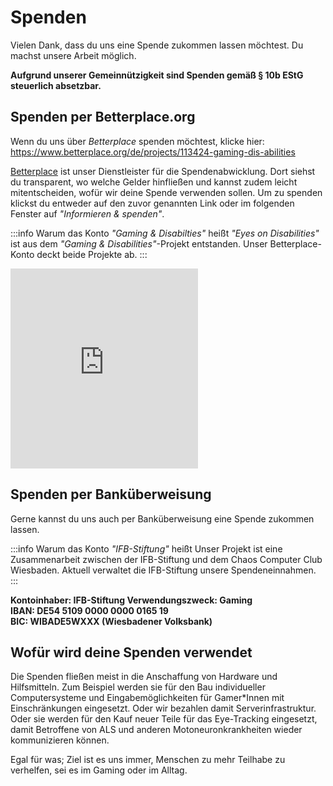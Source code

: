 # Spenden

Vielen Dank, dass du uns eine Spende zukommen lassen möchtest. Du machst unsere Arbeit möglich.

**Aufgrund unserer Gemeinnützigkeit sind Spenden gemäß § 10b EStG steuerlich absetzbar.**

## Spenden per Betterplace.org

Wenn du uns über _Betterplace_ spenden möchtest, klicke hier:  
https://www.betterplace.org/de/projects/113424-gaming-dis-abilities

[Betterplace](https://www.betterplace.org/de/projects/113424-gaming-dis-abilities) ist unser Dienstleister für die Spendenabwicklung.
Dort siehst du transparent, wo welche Gelder hinfließen und kannst zudem leicht mitentscheiden, wofür wir deine Spende verwenden sollen.
Um zu spenden klickst du entweder auf den zuvor genannten Link oder im folgenden Fenster auf _"Informieren & spenden"_.

:::info Warum das Konto *"Gaming & Disabilties"* heißt
*"Eyes on Disabilities"* ist aus dem *"Gaming & Disabilities"*-Projekt entstanden.
Unser Betterplace-Konto deckt beide Projekte ab.
:::

<iframe src="https://www.betterplace-widget.org/projects/113424?l=de" height="320" frameborder="0" marginwidth="0" marginheight="0"></iframe>

## **Spenden per Banküberweisung**

Gerne kannst du uns auch per Banküberweisung eine Spende zukommen lassen.

:::info Warum das Konto *"IFB-Stiftung"* heißt
Unser Projekt ist eine Zusammenarbeit zwischen der IFB-Stiftung und dem Chaos Computer Club Wiesbaden.
Aktuell verwaltet die IFB-Stiftung unsere Spendeneinnahmen.
:::

**Kontoinhaber: IFB-Stiftung
Verwendungszweck: Gaming  
IBAN: DE54 5109 0000 0000 0165 19  
BIC: WIBADE5WXXX (Wiesbadener Volksbank)**

## Wofür wird deine Spenden verwendet

Die Spenden fließen meist in die Anschaffung von Hardware und Hilfsmitteln.
Zum Beispiel werden sie für den Bau individueller Computersysteme und Eingabemöglichkeiten für Gamer\*Innen mit Einschränkungen eingesetzt.
Oder wir bezahlen damit Serverinfrastruktur.
Oder sie werden für den Kauf neuer Teile für das Eye-Tracking eingesetzt, damit Betroffene von ALS und anderen Motoneuronkrankheiten wieder kommunizieren können.

Egal für was; Ziel ist es uns immer, Menschen zu mehr Teilhabe zu verhelfen, sei es im Gaming oder im Alltag.
